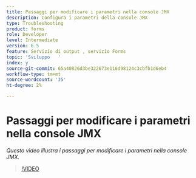 ```yaml
---
title: Passaggi per modificare i parametri nella console JMX
description: Configura i parametri della console JMX
type: Troubleshooting
product: forms
role: Developer
level: Intermediate
version: 6.5
feature: Servizio di output , servizio Forms
topic: 'Sviluppo   '
index: y
source-git-commit: 65a40826d3be322673e116d98124c3cbfb1d6eb4
workflow-type: tm+mt
source-wordcount: '35'
ht-degree: 2%

---
```



# Passaggi per modificare i parametri nella console JMX

*Questo video illustra i passaggi per modificare i parametri nella console JMX.*

>[!VIDEO](https://video.tv.adobe.com/v/335554?quality=9&learn=on)

